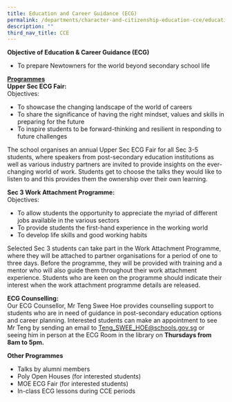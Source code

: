 ```yaml
---
title: Education and Career Guidance (ECG)
permalink: /departments/character-and-citizenship-education-cce/education-and-career-guidance-ecg
description: ""
third_nav_title: CCE
---
```

**Objective of Education & Career Guidance (ECG)**
* To prepare Newtowners for the world beyond secondary school life

<u>**Programmes**</u><br>
**Upper Sec ECG Fair:**<br>
Objectives:
* To showcase the changing landscape of the world of careers
* To share the significance of having the right mindset, values and skills in preparing for the future
* To inspire students to be forward-thinking and resilient in responding to future challenges

The school organises an annual Upper Sec ECG Fair for all Sec 3-5 students, where speakers from post-secondary education institutions as well as various industry partners are invited to provide insights on the ever-changing world of work. Students get to choose the talks they would like to listen to and this provides them the ownership over their own learning.

**Sec 3 Work Attachment Programme:**<br>
Objectives:
* To allow students the opportunity to appreciate the myriad of different jobs available in the various sectors
* To provide students the first-hand experience in the working world
* To develop life skills and good working habits

Selected Sec 3 students can take part in the Work Attachment Programme, where they will be attached to partner organisations for a period of one to three days. Before the programme, they will be provided with training and a mentor who will also guide them throughout their work attachment experience. Students who are keen on the programme should indicate their interest when the work attachment programme details are released.

**ECG Counselling:**<br>
Our ECG Counsellor, Mr Teng Swee Hoe provides counselling support to students who are in need of guidance in post-secondary education options and career planning. Interested students can make an appointment to see Mr Teng by sending an email to Teng_SWEE_HOE@schools.gov.sg or seeing him in person at the ECG Room in the library on **Thursdays from 8am to 5pm.**

**Other Programmes**
* Talks by alumni members
* Poly Open Houses (for interested students)
* MOE ECG Fair (for interested students)
* In-class ECG lessons during CCE periods
